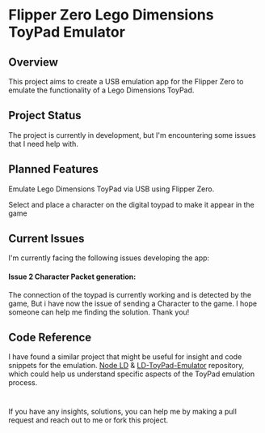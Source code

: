 # Flipper Zero Lego Dimensions ToyPad Emulator
## Overview
This project aims to create a USB emulation app for the Flipper Zero to emulate the functionality of a Lego Dimensions ToyPad.

## Project Status
The project is currently in development, but I'm encountering some issues that I need help with.
## Planned Features
Emulate Lego Dimensions ToyPad via USB using Flipper Zero.

Select and place a character on the digital toypad to make it appear in the game

## Current Issues
I'm currently facing the following issues developing the app:

#### Issue 2 Character Packet generation:
The connection of the toypad is currently working and is detected by the game, But i have now the issue of sending a Character to the game. I hope someone can help me finding the solution. Thank you!

## Code Reference
I have found a similar project that might be useful for insight and code snippets for the emulation. [Node LD](https://github.com/AlinaNova21/node-ld) & [LD-ToyPad-Emulator](https://github.com/Berny23/LD-ToyPad-Emulator) repository, which could help us understand specific aspects of the ToyPad emulation process.

#
If you have any insights, solutions, you can help me by making a pull request and reach out to me or fork this project.
